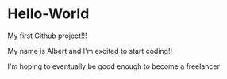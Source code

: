 # Hello-World
My first Github project!!!

My name is Albert and I'm excited to start coding!!

I'm hoping to eventually be good enough to become a freelancer
